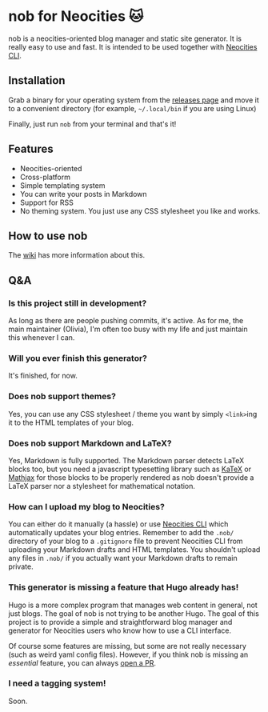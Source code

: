 # nob for Neocities 🐱
nob is a neocities-oriented blog manager and static site generator. It is
really easy to use and fast. It is intended to be used together with
[Neocities CLI](https://neocities.org/cli).

## Installation
Grab a binary for your operating system from the
[releases page](https://github.com/nshebang/nob/releases/)
and move it to a convenient directory (for example, `~/.local/bin` if you are
using Linux)

Finally, just run `nob` from your terminal and that's it!

## Features
* Neocities-oriented
* Cross-platform
* Simple templating system
* You can write your posts in Markdown
* Support for RSS
* No theming system. You just use any CSS stylesheet you like and works.

## How to use nob
The [wiki](https://github.com/nshebang/nob/wiki) has more information
about this. 

## Q&A 

### Is this project still in development?

As long as there are people pushing commits, it's active. As for me, the main
maintainer (Olivia), I'm often too busy with my life and just maintain this
whenever I can.

### Will you ever finish this generator?

It's finished, for now.

### Does nob support themes?

Yes, you can use any CSS stylesheet / theme you want by simply `<link>`ing
it to the HTML templates of your blog.

### Does nob support Markdown and LaTeX?

Yes, Markdown is fully supported. The Markdown parser detects LaTeX blocks too,
but you need a javascript typesetting library such as
[KaTeX](https://katex.org/) or [Mathjax](https://www.mathjax.org/) 
for those blocks to be properly rendered as nob doesn't provide a
LaTeX parser nor a stylesheet for mathematical notation.

### How can I upload my blog to Neocities?

You can either do it manually (a hassle) or use
[Neocities CLI](https://neocities.org/cli) which automatically updates your
blog entries. Remember to add the `.nob/` directory of your blog to a
`.gitignore` file to prevent Neocities CLI from uploading your Markdown
drafts and HTML templates. You shouldn't upload any files in `.nob/` if you
actually want your Markdown drafts to remain private.

### This generator is missing a feature that Hugo already has!

Hugo is a more complex program that manages web content in general, not just
blogs. The goal of nob is not trying to be another Hugo.
The goal of this project is to provide a simple and straightforward blog 
manager and generator for Neocities users who know how to use a CLI interface.

Of course some features are missing, but some are not really necessary
(such as weird yaml config files). However, if you think nob is missing an 
_essential_ feature, you can always [open a PR](https://github.com/nshebang/nob/pulls).

### I need a tagging system!

Soon.

